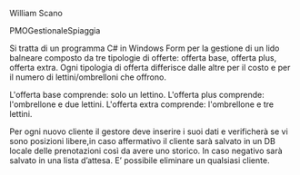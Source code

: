 William Scano

PMOGestionaleSpiaggia

Si tratta di un programma C# in Windows Form per la gestione di un lido balneare composto da tre tipologie di offerte:
offerta base, offerta plus, offerta extra.
Ogni tipologia di offerta differisce dalle altre per il costo e per il numero di lettini/ombrelloni che offrono.

L'offerta base comprende: solo un lettino.
L'offerta plus comprende: l'ombrellone e due lettini.
L'offerta extra comprende: l'ombrellone e tre lettini.

Per ogni nuovo cliente il gestore deve inserire i suoi dati e verificherà se vi sono posizioni libere,in caso affermativo il cliente sarà salvato in un DB locale delle prenotazioni così da avere uno storico.
In caso negativo sarà salvato in una lista d’attesa.
E’ possibile eliminare un qualsiasi cliente.
